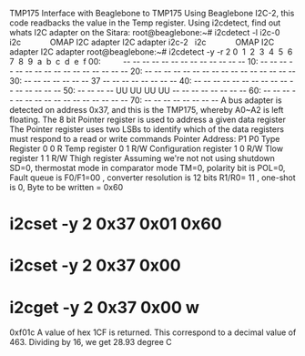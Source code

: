 TMP175
Interface with Beaglebone to TMP175
Using Beaglebone I2C-2, this code readbacks the value in the Temp register.
Using i2cdetect, find out whats I2C adapter on the Sitara:
root@beaglebone:~# i2cdetect -l
i2c-0   i2c             OMAP I2C adapter I2C adapter
i2c-2   i2c             OMAP I2C adapter I2C adapter
root@beaglebone:~# i2cdetect -y -r 2
0  1  2  3  4  5  6  7  8  9  a  b  c  d  e  f
00:          -- -- -- -- -- -- -- -- -- -- -- -- --
10: -- -- -- -- -- -- -- -- -- -- -- -- -- -- -- --
20: -- -- -- -- -- -- -- -- -- -- -- -- -- -- -- --
30: -- -- -- -- -- -- -- 37 -- -- -- -- -- -- -- --
40: -- -- -- -- -- -- -- -- -- -- -- -- -- -- -- --
50: -- -- -- -- UU UU UU UU -- -- -- -- -- -- -- --
60: -- -- -- -- -- -- -- -- -- -- -- -- -- -- -- --
70: -- -- -- -- -- -- -- --
A bus adapter is detected on address 0x37, and this is the TMP175, whereby A0~A2 is left floating.
The 8 bit Pointer register is used to address a given data register
The Pointer register uses two LSBs to identify which of the data registers must respond to a read or write commands
Pointer Address:
P1  P0  Type  Register
0   0   R     Temp register
0   1   R/W   Configuration register
1   0   R/W   Tlow register
1   1   R/W   Thigh register
Assuming we're not not using shutdown SD=0, thermostat mode in comparator mode TM=0, polarity bit is POL=0, Fault queue is F0/F1=00 , 
converter resolution is 12 bits R1/R0= 11 , one-shot is 0,
Byte to be written = 0x60
# i2cset -y 2 0x37 0x01 0x60
# i2cset -y 2 0x37 0x00
# i2cget -y 2 0x37 0x00 w
0xf01c
A value of hex 1CF is returned. This correspond to a decimal value of 463. Dividing by 16, we get 28.93 degree C

